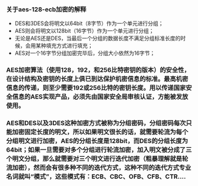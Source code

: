 ### 关于aes-128-ecb加密的解释

* DES和3DES会将明文以64bit（8字节）作为一个单元进行分组；
* AES则会将明文以128bit（16字节）作为一个单元进行分组；
* 无论是AES还是DES，当最后一个分组的数据长度不满足分组标准长度的时候，会用某种填充方式进行填充；
* AES对一个16字节分组加密完毕后，分组大小依然为16字节；

### AES加密算法（使用128，192，和256比特密钥的版本）的安全性，在设计结构及密钥的长度上俱已到达保护机密信息的标准。最高机密信息的传递，则至少需要192或256比特的密钥长度。用以传递国家安全信息的AES实现产品，必须先由国家安全局审核认证，方能被发放使用。

### AES和DES以及3DES这种加密方式被称为分组密码，分组密码每次只能加密固定长度的明文，所以如果明文很长的话，就需要轮流为每个分组明文进行加密，AES的分组长度是128bit，而DES的分组长度为64bit；如果一旦需要对多个分组进行轮流加密，加入明文被分成了三个明文分组，那么就需要对三个明文进行迭代加密（粗暴理解就是轮流加密），然而会有很多种不同的迭代方式，这种不同的迭代方式专业名词就叫“模式”，这些模式有：ECB、CBC、OFB、CFB、CTR....


